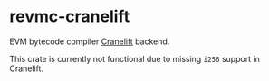 # revmc-cranelift

EVM bytecode compiler [Cranelift] backend.

This crate is currently not functional due to missing `i256` support in Cranelift.

[Cranelift]: https://cranelift.dev/
